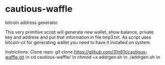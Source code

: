 # cautious-waffle
bitcoin address generator

This very primitive script will generate new wallet, show balance, private key and address and put that information in file tmp3.txt.
As script uses bitcoin-cli for generating wallet you need to have it installed on system.

Instrictions:
Clone repo: git clone https://github.com/31n81t/cautious-waffle.git \n
cd cautious-waffle/ \n
chmod +x addrgen.sh  \n
./addrgen.sh \n
